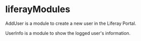 # liferayModules

AddUser is a module to create a new user in the Liferay Portal.  

UserInfo is a module to show the logged user's information. 
